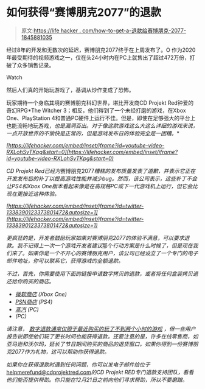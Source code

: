 # 如何获得“赛博朋克2077”的退款

> 原文:[https://life hacker . com/how-to-get-a-退款给赛博朋克-2077-1845881035](https://lifehacker.com/how-to-get-a-refund-for-cyberpunk-2077-1845881035)

经过8年的开发和无数次的延迟，赛博朋克2077终于在上周发布了。O 作为2020年最受期待的视频游戏之一，仅在头24小时内在PC上就售出了超过472万份，打破了众多销售记录。

Watch

然后人们真的开始玩游戏了，基调从炒作变成了恐怖。

玩家期待一个身临其境的赛博朋克科幻世界，堪比开发商CD Projekt Red钟爱的奇幻RPG*The Witcher 3；相反，他们得到了一个未经打磨的游戏，在Xbox One、PlayStation 4和普通PC硬件上运行不佳。但是，即使在足够强大的平台上也能流畅地玩游戏，*也是漏洞百出。对于像这款游戏这么大这么详细的游戏来说，一点开放世界的不愉快是正常的，但是游戏发布日的体验完全是一团糟。**

 *[https://lifehacker.com/embed/inset/iframe?id=youtube-video-RXLohSvTKpg&start=0](https://lifehacker.com/embed/inset/iframe?id=youtube-video-RXLohSvTKpg&start=0)* 

*CD Projekt Red已经为*赛博朋克2077*糟糕的发布质量发表了道歉，并表示它正在开发发布后的补丁以提高游戏性能并减少bug。然而，该公司表示，这些补丁不会让PS4和Xbox One版本看起来像是在高规格PC或下一代游戏机上运行，但它会比现在更接近这种体验。*

 *[https://lifehacker.com/embed/inset/iframe?id=twitter-1338390123373801472&autosize=1](https://lifehacker.com/embed/inset/iframe?id=twitter-1338390123373801472&autosize=1)* 

*更疯狂的是，开发者鼓励玩家如果对赛博朋克2077的体验不满意，可以要求退款。我不记得上一次一个游戏开发者建议*那个*行动方案是什么时候了，但是现在我们来了。如果你是一个不开心的赛博朋克用户，该公司已经设立了一个专门的电子邮件地址，你可以联系它，获得游戏的全额退款。*

*不过，首先，你需要使用下面的链接申请数字拷贝的退款，或者将任何盒装拷贝退还给你购买的商店。*

*   *[微软商店](https://support.xbox.com/en-US/help/subscriptions-billing/buy-games-apps/refund-orders) (Xbox One)*
*   *[PSN商店](https://www.playstation.com/en-us/support/store/ps-store-refund-request/) (PS4)*
*   *[蒸汽](https://help.steampowered.com/en/) (PC)*
*   *(PC)*

*请注意， [数字退款通常仅限于最近购买的玩了不到两个小时的游戏](https://lifehacker.com/how-to-get-refunds-for-your-digital-game-purchases-1843568085) ，但一些用户报告说即使他们玩了更长时间也能获得退款。还要注意的是，许多在线零售商，如亚马逊和沃尔玛，延长了节日期间购买的商品的退货窗口，如果你得到一份赛博朋克2077作为礼物，这可以帮助你获得退款。*

*如果你在获得退款时遇到任何问题，你可以发电子邮件给位于*helpmerefund@cdprojektred.com*的CD Projekt RED专门退款支持团队，看看他们能否提供帮助。你只能在12月21日之前向他们寻求帮助，所以不要磨蹭。*